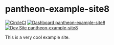 # pantheon-example-site8

[![CircleCI](https://circleci.com/gh/pantheon-ci-bot/pantheon-example-site8.svg?style=shield)](https://circleci.com/gh/pantheon-ci-bot/pantheon-example-site8)
[![Dashboard pantheon-example-site8](https://img.shields.io/badge/dashboard-pantheon_example_site8-yellow.svg)](https://dashboard.pantheon.io/sites/88e84fd9-da02-4762-ba93-8ecd6c327182#dev/code)
[![Dev Site pantheon-example-site8](https://img.shields.io/badge/site-pantheon_example_site8-blue.svg)](http://dev-pantheon-example-site8.pantheonsite.io/)

This is a very cool example site.
